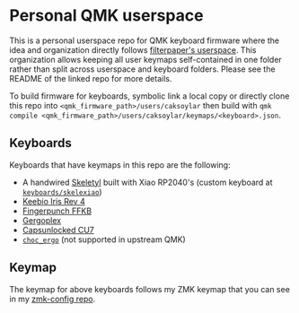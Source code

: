 # Personal QMK userspace

This is a personal userspace repo for QMK keyboard firmware where the idea and organization directly follows [filterpaper's userspace](https://github.com/filterpaper/qmk_userspace). This organization allows keeping all user keymaps self-contained in one folder rather than split across userspace and keyboard folders. Please see the README of the linked repo for more details.

To build firmware for keyboards, symbolic link a local copy or directly clone this repo into `<qmk_firmware_path>/users/caksoylar` then build with `qmk compile <qmk_firmware_path>/users/caksoylar/keymaps/<keyboard>.json`.

## Keyboards
Keyboards that have keymaps in this repo are the following:
- A handwired [Skeletyl](https://github.com/Bastardkb/Skeletyl) built with Xiao RP2040's (custom keyboard at [`keyboards/skelexiao`](keyboards/skelexiao))
- [Keebio Iris Rev 4](https://github.com/qmk/qmk_firmware/tree/master/keyboards/keebio/iris)
- [Fingerpunch FFKB](https://fingerpunch.xyz/product/faux-fox-keyboard/)
- [Gergoplex](https://github.com/qmk/qmk_firmware/tree/master/keyboards/gboards/gergoplex)
- [Capsunlocked CU7](https://github.com/qmk/qmk_firmware/tree/master/keyboards/capsunlocked/cu7)
- [`choc_ergo`](https://github.com/caksoylar/qmk_firmware/tree/caksoylar/userspace-only/keyboards/choc_ergo) (not supported in upstream QMK)

## Keymap
The keymap for above keyboards follows my ZMK keymap that you can see in my [zmk-config repo](https://github.com/caksoylar/zmk-config/).
